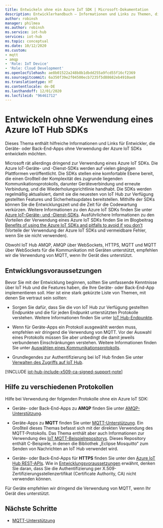 ```yaml
---
title: Entwickeln ohne ein Azure IoT SDK | Microsoft-Dokumentation
description: Entwicklerhandbuch – Informationen und Links zu Themen, die Sie zum Erstellen von Geräte-Apps und Back-End-Apps ohne Verwendung eines Azure IoT SDKs nutzen können.
author: robinsh
manager: philmea
ms.author: robinsh
ms.service: iot-hub
services: iot-hub
ms.topic: conceptual
ms.date: 10/12/2020
ms.custom:
- mqtt
- amqp
- 'Role: IoT Device'
- 'Role: Cloud Development'
ms.openlocfilehash: ae8b01522a248b8b1dbdd255a9fcd55f16cf2369
ms.sourcegitcommit: 6a350f39e2f04500ecb7235f5d88682eb4910ae8
ms.translationtype: HT
ms.contentlocale: de-DE
ms.lasthandoff: 12/01/2020
ms.locfileid: "96461712"
---
```

# <a name="develop-without-using-an-azure-iot-hub-sdk"></a>Entwickeln ohne Verwendung eines Azure IoT Hub SDKs

Dieses Thema enthält hilfreiche Informationen und Links für Entwickler, die Geräte- oder Back-End-Apps ohne Verwendung der Azure IoT SDKs entwickeln möchten.

Microsoft rät allerdings dringend zur Verwendung eines Azure IoT SDKs. Die Azure IoT-Geräte- und -Dienst-SDKs werden auf vielen gängigen Plattformen veröffentlicht. Die SDKs stellen eine komfortable Ebene bereit, die einen Großteil der Komplexität des zugrunde liegenden Kommunikationsprotokolls, darunter Geräteverbindung und erneute Verbindung, und die Wiederholungsrichtlinie handhabt. Die SDKs werden regelmäßig aktualisiert, damit sie die neuesten von IoT Hub zur Verfügung gestellten Features und Sicherheitsupdates bereitstellen. Mithilfe der SDKs können Sie die Entwicklungszeit und die Zeit für die Codewartung verkürzen. Weitere Informationen zu den Azure IoT SDKs finden Sie unter [Azure IoT-Geräte- und -Dienst-SDKs](iot-hub-devguide-sdks.md). Ausführlichere Informationen zu den Vorteilen der Verwendung eines Azure IoT SDKs finden Sie im Blogbeitrag [Benefits of using the Azure IoT SDKs and pitfalls to avoid if you don’t](https://azure.microsoft.com/en-us/blog/benefits-of-using-the-azure-iot-sdks-in-your-azure-iot-solution/) (Vorteile der Verwendung der Azure IoT SDKs und vermeidbare Fehler, wenn Sie sie nicht verwenden).

Obwohl IoT Hub AMQP, AMQP über WebSockets, HTTPS, MQTT und MQTT über WebSockets für die Kommunikation mit Geräten unterstützt, empfehlen wir die Verwendung von MQTT, wenn Ihr Gerät dies unterstützt.

## <a name="development-prerequisites"></a>Entwicklungsvoraussetzungen

Bevor Sie mit der Entwicklung beginnen, sollten Sie umfassende Kenntnisse über IoT Hub und die Features haben, die Ihre Geräte- oder Back-End-App implementieren soll. Hier ist eine stark gekürzte Liste von Themen, mit denen Sie vertraut sein sollten:

* Sorgen Sie dafür, dass Sie die von IoT Hub zur Verfügung gestellten Endpunkte und die für jeden Endpunkt unterstützten Protokolle verstehen. Weitere Informationen finden Sie unter [IoT Hub-Endpunkte](iot-hub-devguide-endpoints.md).

* Wenn für Geräte-Apps ein Protokoll ausgewählt werden muss, empfehlen wir dringend die Verwendung von MQTT. Vor der Auswahl eines Protokolls müssen Sie aber unbedingt die damit jeweils verbundenen Einschränkungen verstehen. Weitere Informationen finden Sie unter [Auswählen eines Kommunikationsprotokolls](iot-hub-devguide-protocols.md).

* Grundlegendes zur Authentifizierung bei IoT Hub finden Sie unter [Verwalten des Zugriffs auf IoT Hub](iot-hub-devguide-security.md).

[!INCLUDE [iot-hub-include-x509-ca-signed-support-note](../../includes/iot-hub-include-x509-ca-signed-support-note.md)]

## <a name="help-on-different-protocols"></a>Hilfe zu verschiedenen Protokollen

Hilfe bei Verwendung der folgenden Protokolle ohne ein Azure IoT SDK:

* Geräte- oder Back-End-Apps zu **AMQP** finden Sie unter [AMQP-Unterstützung](iot-hub-amqp-support.md).

* Geräte-Apps zu **MQTT** finden Sie unter [MQTT-Unterstützung](iot-hub-mqtt-support.md). Ein Großteil dieses Themas befasst sich mit der direkten Verwendung des MQTT-Protokolls. Das Thema enthält aber auch Informationen zur Verwendung des [IoT MQTT-Beispielrepositorys](https://github.com/Azure-Samples/IoTMQTTSample). Dieses Repository enthält C-Beispiele, in denen die Bibliothek „Eclipse Mosquitto“ zum Senden von Nachrichten an IoT Hub verwendet wird.

* Geräte- oder Back-End-Apps für **HTTPS** finden Sie unter den [Azure IoT Hub REST-APIs](/rest/api/iothub/). Wie in [Entwicklungsvoraussetzungen](#development-prerequisites) erwähnt, denken Sie daran, dass Sie die Authentifizierung per X.509-Zertifizierungsstellenzertifikat (Certificate Authority, CA) nicht verwenden können.

Für Geräte empfehlen wir dringend die Verwendung von MQTT, wenn Ihr Gerät dies unterstützt.

## <a name="next-steps"></a>Nächste Schritte

* [MQTT-Unterstützung](iot-hub-mqtt-support.md)